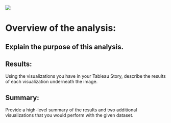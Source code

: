 
![](main/citi-bike_rush_hour.jpg)

# Overview of the analysis: 

## Explain the purpose of this analysis.


## Results: 

Using the visualizations you have in your Tableau Story, describe the results of each visualization underneath the image.



## Summary: 


Provide a high-level summary of the results and two additional visualizations that you would perform with the given dataset.
